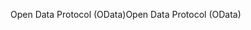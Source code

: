 <span data-ttu-id="816bb-101">Open Data Protocol (OData)</span><span class="sxs-lookup"><span data-stu-id="816bb-101">Open Data Protocol (OData)</span></span>